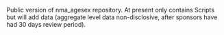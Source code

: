 Public version of nma_agesex repository. At present only contains Scripts but will add data (aggregate level data non-disclosive, after sponsors have had 30 days review period).